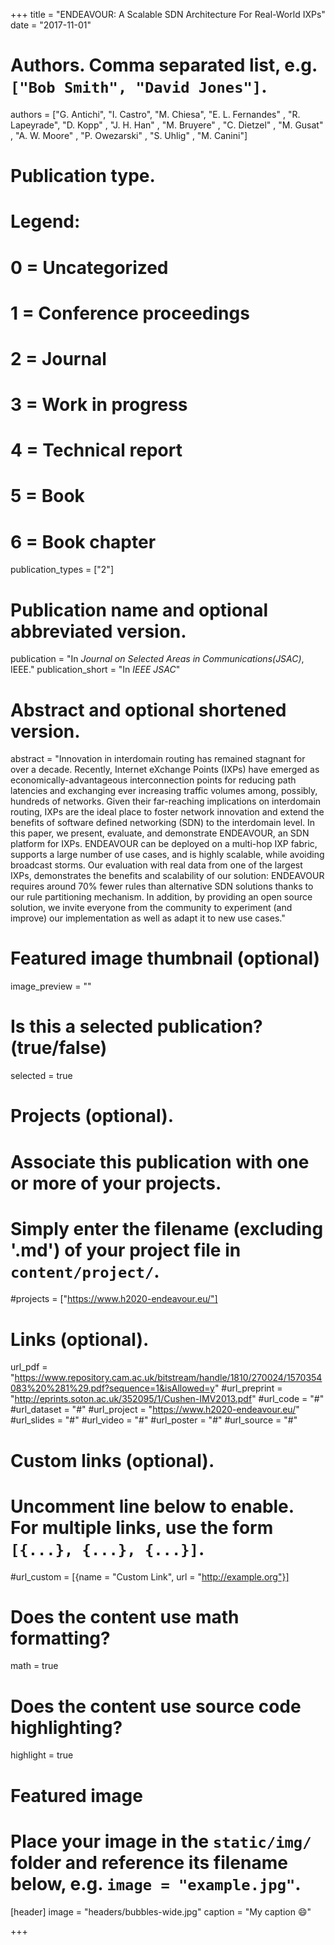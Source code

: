 +++
title = "ENDEAVOUR: A Scalable SDN Architecture For Real-World IXPs"
date = "2017-11-01"

# Authors. Comma separated list, e.g. `["Bob Smith", "David Jones"]`.
authors = ["G. Antichi", "I. Castro", "M. Chiesa", "E. L. Fernandes" , "R. Lapeyrade", "D. Kopp" , "J. H. Han" , "M. Bruyere" , "C. Dietzel" , "M. Gusat" , "A. W. Moore" , "P. Owezarski" , "S. Uhlig" , "M. Canini"]

# Publication type.
# Legend:
# 0 = Uncategorized
# 1 = Conference proceedings
# 2 = Journal
# 3 = Work in progress
# 4 = Technical report
# 5 = Book
# 6 = Book chapter
publication_types = ["2"]

# Publication name and optional abbreviated version.
publication = "In *Journal on Selected Areas in Communications(JSAC)*, IEEE."
publication_short = "In *IEEE JSAC*"

# Abstract and optional shortened version.
abstract = "Innovation in interdomain routing has remained stagnant for over a decade. Recently, Internet eXchange Points (IXPs) have emerged as economically-advantageous interconnection points for reducing path latencies and exchanging ever increasing traffic volumes among, possibly, hundreds of networks. Given their far-reaching implications on interdomain routing, IXPs are the ideal place to foster network innovation and extend the benefits of software defined networking (SDN) to the interdomain level. In this paper, we present, evaluate, and demonstrate ENDEAVOUR, an SDN platform for IXPs. ENDEAVOUR can be deployed on a multi-hop IXP fabric, supports a large number of use cases, and is highly scalable, while avoiding broadcast storms. Our evaluation with real data from one of the largest IXPs, demonstrates the benefits and scalability of our solution: ENDEAVOUR requires around 70% fewer rules than alternative SDN solutions thanks to our rule partitioning mechanism. In addition, by providing an open source solution, we invite everyone from the community to experiment (and improve) our implementation as well as adapt it to new use cases."

# Featured image thumbnail (optional)
image_preview = ""

# Is this a selected publication? (true/false)
selected = true

# Projects (optional).
#   Associate this publication with one or more of your projects.
#   Simply enter the filename (excluding '.md') of your project file in `content/project/`.
#projects = ["https://www.h2020-endeavour.eu/"]

# Links (optional).
url_pdf = "https://www.repository.cam.ac.uk/bitstream/handle/1810/270024/1570354083%20%281%29.pdf?sequence=1&isAllowed=y"
#url_preprint = "http://eprints.soton.ac.uk/352095/1/Cushen-IMV2013.pdf"
#url_code = "#"
#url_dataset = "#"
#url_project = "https://www.h2020-endeavour.eu/"
#url_slides = "#"
#url_video = "#"
#url_poster = "#"
#url_source = "#"

# Custom links (optional).
#   Uncomment line below to enable. For multiple links, use the form `[{...}, {...}, {...}]`.
#url_custom = [{name = "Custom Link", url = "http://example.org"}]

# Does the content use math formatting?
math = true

# Does the content use source code highlighting?
highlight = true

# Featured image
# Place your image in the `static/img/` folder and reference its filename below, e.g. `image = "example.jpg"`.
[header]
image = "headers/bubbles-wide.jpg"
caption = "My caption :smile:"

+++

